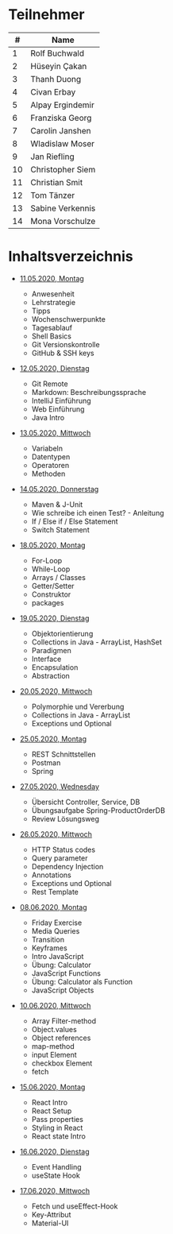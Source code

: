 # Teilnehmer

| **#** | **Name**         |
| ----- | ---------------- |
| 1     | Rolf Buchwald    |
| 2     | Hüseyin Çakan    |
| 3     | Thanh Duong      |
| 4     | Civan Erbay      |
| 5     | Alpay Ergindemir |
| 6     | Franziska Georg  |
| 7     | Carolin Janshen  |
| 8     | Wladislaw Moser  |
| 9     | Jan Riefling     |
| 10    | Christopher Siem |
| 11    | Christian Smit   |
| 12    | Tom Tänzer       |
| 13    | Sabine Verkennis |
| 14    | Mona Vorschulze  |

# Inhaltsverzeichnis

- [11.05.2020, Montag](/2020-05-11-monday.md)

  - Anwesenheit
  - Lehrstrategie
  - Tipps
  - Wochenschwerpunkte
  - Tagesablauf
  - Shell Basics
  - Git Versionskontrolle
  - GitHub & SSH keys

- [12.05.2020, Dienstag](/2020-05-12-tuesday.md)

  - Git Remote
  - Markdown: Beschreibungssprache
  - IntelliJ Einführung
  - Web Einführung
  - Java Intro

- [13.05.2020, Mittwoch](/2020-05-13-wednesday.md)
  - Variabeln
  - Datentypen
  - Operatoren
  - Methoden

- [14.05.2020, Donnerstag](/2020-05-14-thursday.md)
  - Maven & J-Unit
  - Wie schreibe ich einen Test? - Anleitung
  - If / Else if / Else Statement
  - Switch Statement
 
- [18.05.2020, Montag](/2020-05-18-monday.md)
  - For-Loop
  - While-Loop
  - Arrays / Classes
  - Getter/Setter
  - Construktor 
  - packages
  
- [19.05.2020, Dienstag](/2020-05-19-tuesday.md)
  - Objektorientierung
  - Collections in Java - ArrayList, HashSet
  - Paradigmen
  - Interface
  - Encapsulation
  - Abstraction
  
- [20.05.2020, Mittwoch](/2020-05-20-wednesday.md)
  - Polymorphie und Vererbung
  - Collections in Java - ArrayList
  - Exceptions und Optional
  
- [25.05.2020, Montag](/2020-05-25-monday.md)
   - REST Schnittstellen
   - Postman
   - Spring
   
   
 - [27.05.2020, Wednesday](/2020-05-27-wednesday.md)
      - Übersicht Controller, Service, DB
      - Übungsaufgabe Spring-ProductOrderDB
      - Review Lösungsweg
  
- [26.05.2020, Mittwoch](/2020-05-26-tuesday.md)
  - HTTP Status codes
  - Query parameter
  - Dependency Injection
  - Annotations
  - Exceptions und Optional
  - Rest Template
  
- [08.06.2020, Montag](/2020-06-08-monday.md)
    - Friday Exercise
    - Media Queries
    - Transition
    - Keyframes
    - Intro JavaScript
    - Übung: Calculator
    - JavaScript Functions
    - Übung: Calculator als Function
    - JavaScript Objects
 
- [10.06.2020, Mittwoch](/2020-06-10-wednesday.md)
    - Array Filter-method
    - Object.values
    - Object references
    - map-method
    - input Element
    - checkbox Element
    - fetch
    
- [15.06.2020, Montag](/2020-06-15-monday.md)
    - React Intro
    - React Setup
    - Pass properties
    - Styling in React
    - React state Intro

- [16.06.2020, Dienstag](/2020-06-16-tuesday.md)
    - Event Handling
    - useState Hook
    
- [17.06.2020, Mittwoch](/2020-06-17-wednesday.md)
    - Fetch und useEffect-Hook
    - Key-Attribut
    - Material-UI
    
 

